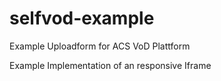 # selfvod-example
Example Uploadform for ACS VoD Plattform


Example Implementation of an responsive Iframe
